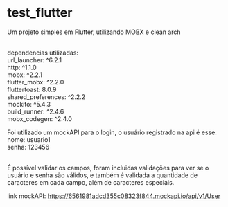 # test_flutter

Um projeto simples em Flutter, utilizando MOBX e clean arch<br><br>

dependencias utilizadas:<br>
  url_launcher: ^6.2.1<br>
  http: ^1.1.0<br>
  mobx: ^2.2.1<br>
  flutter_mobx: ^2.2.0<br>
  fluttertoast: 8.0.9<br>
  shared_preferences: ^2.2.2<br>
  mockito: ^5.4.3<br>
  build_runner: ^2.4.6<br>
  mobx_codegen: ^2.4.0<br>

Foi utilizado um mockAPI para o login, o usuário registrado na api é esse:<br>
nome: usuario1<br>
senha: 123456<br><br>

É possível validar os campos, foram incluidas validações para ver se o usuário e senha são válidos, e também é validada a quantidade de caracteres em cada campo, além de caracteres especiais.

link mockAPI: https://6561981adcd355c08323f844.mockapi.io/api/v1/User<br>


